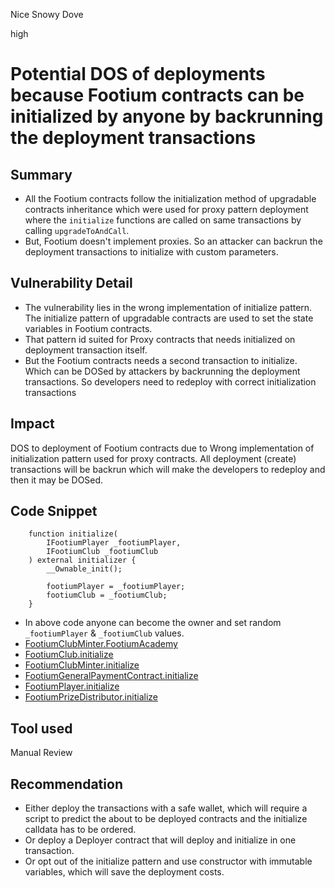 Nice Snowy Dove

high

# Potential DOS of deployments because Footium contracts can be initialized by anyone by backrunning the deployment transactions

## Summary

- All the Footium contracts follow the initialization method of upgradable contracts inheritance which were used for proxy pattern deployment where the `initialize` functions are called on same transactions by  calling `upgradeToAndCall`. 
- But, Footium doesn't implement proxies. So an attacker can backrun the deployment transactions to initialize with custom parameters.

## Vulnerability Detail
- The vulnerability lies in the wrong implementation of initialize pattern. The initialize pattern of upgradable contracts are used to set the state variables in Footium contracts.
- That pattern id suited for Proxy contracts that needs initialized on deployment transaction itself.
- But the Footium contracts needs a second transaction to initialize. Which can be DOSed by attackers by backrunning the deployment transactions. So developers need to redeploy with correct initialization transactions

## Impact
DOS to deployment of Footium contracts due to Wrong implementation of initialization pattern used for proxy contracts.
All deployment (create) transactions will be backrun which will make the developers to redeploy and then it may be DOSed.

## Code Snippet
```solidity
    function initialize(
        IFootiumPlayer _footiumPlayer,
        IFootiumClub _footiumClub
    ) external initializer {
        __Ownable_init();

        footiumPlayer = _footiumPlayer;
        footiumClub = _footiumClub;
    }
   ```
- In above code anyone can become the owner and set random `_footiumPlayer` & `_footiumClub` values.
- [FootiumClubMinter.FootiumAcademy](https://github.com/sherlock-audit/2023-12-footium/blob/617cbc3df2fb51d9e8e5c701355efec4d4193d55/footium-eth-shareable/contracts/FootiumAcademy.sol#L47)
- [FootiumClub.initialize](https://github.com/sherlock-audit/2023-12-footium/blob/617cbc3df2fb51d9e8e5c701355efec4d4193d55/footium-eth-shareable/contracts/FootiumClub.sol#L31)
- [FootiumClubMinter.initialize](https://github.com/sherlock-audit/2023-12-footium/blob/617cbc3df2fb51d9e8e5c701355efec4d4193d55/footium-eth-shareable/contracts/FootiumClubMinter.sol#L32)
- [FootiumGeneralPaymentContract.initialize](https://github.com/sherlock-audit/2023-12-footium/blob/617cbc3df2fb51d9e8e5c701355efec4d4193d55/footium-eth-shareable/contracts/FootiumGeneralPaymentContract.sol#L34)
- [FootiumPlayer.initialize](https://github.com/sherlock-audit/2023-12-footium/blob/617cbc3df2fb51d9e8e5c701355efec4d4193d55/footium-eth-shareable/contracts/FootiumPlayer.sol#L37)
- [FootiumPrizeDistributor.initialize](https://github.com/sherlock-audit/2023-12-footium/blob/617cbc3df2fb51d9e8e5c701355efec4d4193d55/footium-eth-shareable/contracts/FootiumPrizeDistributor.sol#L46)

## Tool used

Manual Review

## Recommendation

- Either deploy the transactions with a safe wallet, which will require a script to predict the about to be deployed contracts and the initialize calldata has to be ordered.
- Or deploy a Deployer contract that will deploy and initialize in one transaction.
- Or opt out of the initialize pattern and use constructor with immutable variables, which will save the deployment costs.